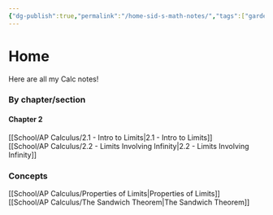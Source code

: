 ```yaml
---
{"dg-publish":true,"permalink":"/home-sid-s-math-notes/","tags":["gardenEntry"],"created":"","updated":""}
---
```


# **Home**
Here are all my Calc notes!

### By chapter/section
#### Chapter 2
[[School/AP Calculus/2.1 - Intro to Limits\|2.1 - Intro to Limits]]  
[[School/AP Calculus/2.2 - Limits Involving Infinity\|2.2 - Limits Involving Infinity]]

### Concepts
[[School/AP Calculus/Properties of Limits\|Properties of Limits]]  
[[School/AP Calculus/The Sandwich Theorem\|The Sandwich Theorem]]
